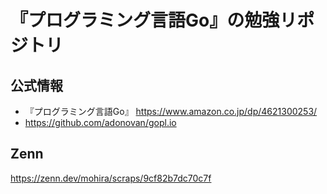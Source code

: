 # 『プログラミング言語Go』の勉強リポジトリ

## 公式情報

- 『プログラミング言語Go』 https://www.amazon.co.jp/dp/4621300253/
- https://github.com/adonovan/gopl.io

## Zenn

https://zenn.dev/mohira/scraps/9cf82b7dc70c7f